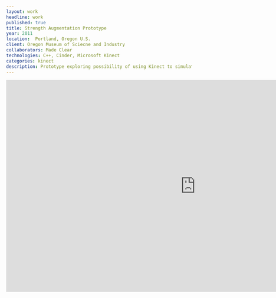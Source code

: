 ```yaml
---
layout: work
headline: work
published: true
title: Strength Augmentation Prototype
year: 2011
location:  Portland, Oregon U.S.
client: Oregon Museum of Sciecne and Industry
collaborators: Made Clear
technologies: C++, Cinder, Microsoft Kinect
categories: kinect
description: Prototype exploring possibility of using Kinect to simulate augmenting a persons physical capabilities.
---
```


<iframe src="https://player.vimeo.com/video/33494600" width="1025" height="575" frameborder="0" webkitallowfullscreen mozallowfullscreen allowfullscreen></iframe>
